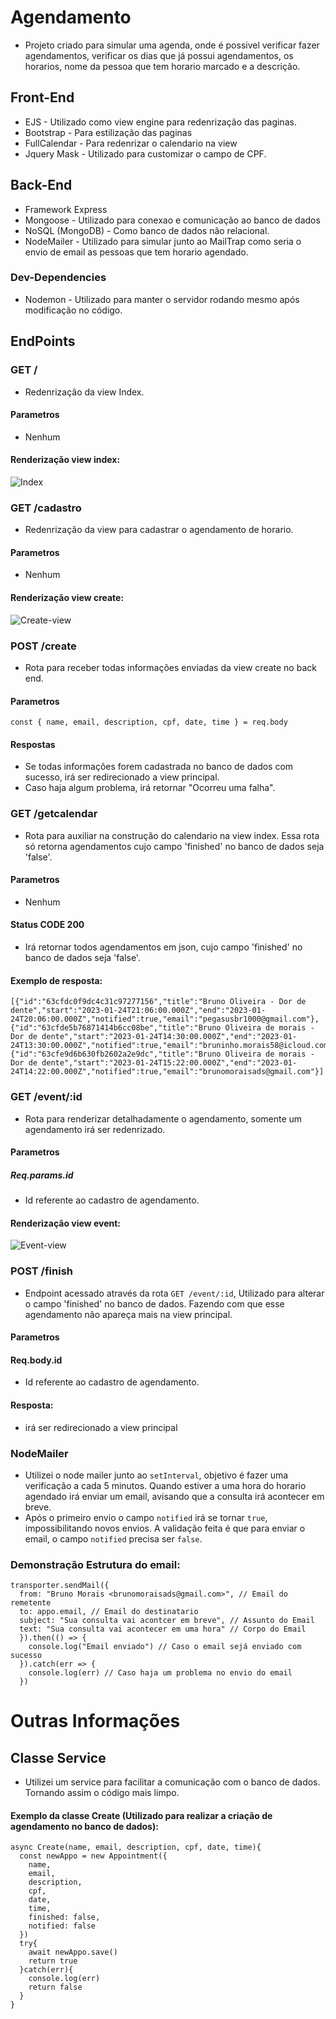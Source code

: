 # Agendamento
- Projeto criado para simular uma agenda, onde é possivel verificar fazer agendamentos, verificar os dias que já possui agendamentos, os horarios, nome da pessoa que tem horario marcado e a descrição.
## Front-End
- EJS - Utilizado como view engine para redenrização das paginas.
- Bootstrap - Para estilização das paginas
- FullCalendar - Para redenrizar o calendario na view
- Jquery Mask - Utilizado para customizar o campo de CPF.
## Back-End
- Framework Express 
- Mongoose - Utilizado para conexao e comunicação ao banco de dados 
- NoSQL (MongoDB) - Como banco de dados não relacional.
- NodeMailer - Utilizado para simular junto ao MailTrap como seria o envio de email as pessoas que tem horario agendado.
### Dev-Dependencies
- Nodemon - Utilizado para manter o servidor rodando mesmo após modificação no código.
## EndPoints
### GET /
- Redenrização da view Index.
#### Parametros
- Nenhum
#### Renderização view index:
![Index](https://user-images.githubusercontent.com/99517505/214403734-b33d100a-bf88-4e1d-ac67-8e09321f17a8.png)
### GET /cadastro
- Redenrização da view para cadastrar o agendamento de horario.
#### Parametros
- Nenhum
#### Renderização view create:
![Create-view](https://user-images.githubusercontent.com/99517505/214410364-28ddd0e9-e468-4c75-936f-9074369db794.png)
### POST /create
- Rota para receber todas informações enviadas da view create no back end.
#### Parametros
```
const { name, email, description, cpf, date, time } = req.body
```
#### Respostas
- Se todas informações forem cadastrada no banco de dados com sucesso, irá ser redirecionado a view principal.
- Caso haja algum problema, irá retornar "Ocorreu uma falha". 
### GET /getcalendar
- Rota para auxiliar na construção do calendario na view index. Essa rota só retorna agendamentos cujo campo 'finished' no banco de dados seja 'false'.
#### Parametros
- Nenhum
#### Status CODE 200
- Irá retornar todos agendamentos em json, cujo campo 'finished' no banco de dados seja 'false'.
#### Exemplo de resposta:
```
[{"id":"63cfdc0f9dc4c31c97277156","title":"Bruno Oliveira - Dor de dente","start":"2023-01-24T21:06:00.000Z","end":"2023-01-24T20:06:00.000Z","notified":true,"email":"pegasusbr1000@gmail.com"},{"id":"63cfde5b76871414b6cc08be","title":"Bruno Oliveira de morais - Dor de dente","start":"2023-01-24T14:30:00.000Z","end":"2023-01-24T13:30:00.000Z","notified":true,"email":"bruninho.morais58@icloud.com"},{"id":"63cfe9d6b630fb2602a2e9dc","title":"Bruno Oliveira de morais - Dor de dente","start":"2023-01-24T15:22:00.000Z","end":"2023-01-24T14:22:00.000Z","notified":true,"email":"brunomoraisads@gmail.com"}]
```
### GET /event/:id
- Rota para renderizar detalhadamente o agendamento, somente um agendamento irá ser redenrizado. 
#### Parametros
##### Req.params.id
- Id referente ao cadastro de agendamento.
#### Renderização view event:
![Event-view](https://user-images.githubusercontent.com/99517505/214428264-6390104a-b72d-429d-87da-8c6c6c8f22a6.png)
### POST /finish
- Endpoint acessado através da rota `GET /event/:id`, Utilizado para alterar o campo 'finished' no banco de dados. Fazendo com que esse agendamento não apareça mais na view principal.
#### Parametros
#### Req.body.id
- Id referente ao cadastro de agendamento.
#### Resposta:
- irá ser redirecionado a view principal
### NodeMailer
- Utilizei o node mailer junto ao `setInterval`, objetivo é fazer uma verificação a cada 5 minutos. Quando estiver a uma hora do horario agendado irá enviar um email, avisando que a consulta irá acontecer em breve.
- Após o primeiro envio o campo `notified` irá se tornar `true`, impossibilitando novos envios. A validação feita é que para enviar o email, o campo `notified` precisa ser `false`.
### Demonstração Estrutura do email: 
```
transporter.sendMail({
  from: "Bruno Morais <brunomoraisads@gmail.com>", // Email do remetente
  to: appo.email, // Email do destinatario
  subject: "Sua consulta vai acontcer em breve", // Assunto do Email
  text: "Sua consulta vai acontecer em uma hora" // Corpo do Email                     
  }).then(() => {
    console.log("Email enviado") // Caso o email sejá enviado com sucesso
  }).catch(err => {
    console.log(err) // Caso haja um problema no envio do email
  })
```                    
 
# Outras Informações 
## Classe Service
- Utilizei um service para facilitar a comunicação com o banco de dados. Tornando assim o código mais limpo.
#### Exemplo da classe Create (Utilizado para realizar a criação de agendamento no banco de dados): 
```
async Create(name, email, description, cpf, date, time){
  const newAppo = new Appointment({
    name, 
    email,
    description,
    cpf,
    date,
    time,
    finished: false,
    notified: false
  })
  try{
    await newAppo.save()
    return true
  }catch(err){
    console.log(err)
    return false
  }
}
```
